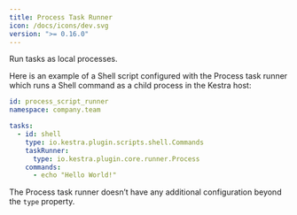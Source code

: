 ```yaml
---
title: Process Task Runner
icon: /docs/icons/dev.svg
version: ">= 0.16.0"
---
```


Run tasks as local processes.

Here is an example of a Shell script configured with the Process task runner which runs a Shell command as a child process in the Kestra host:

```yaml
id: process_script_runner
namespace: company.team

tasks:
  - id: shell
    type: io.kestra.plugin.scripts.shell.Commands
    taskRunner:
      type: io.kestra.plugin.core.runner.Process
    commands:
      - echo "Hello World!"
```

The Process task runner doesn’t have any additional configuration beyond the `type` property.


